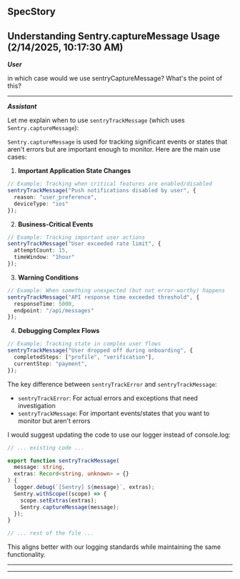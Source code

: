 ## SpecStory

## Understanding Sentry.captureMessage Usage (2/14/2025, 10:17:30 AM)

_**User**_

in which case would we use sentryCaptureMessage? What's the point of this?

---

_**Assistant**_

Let me explain when to use `sentryTrackMessage` (which uses `Sentry.captureMessage`):

`Sentry.captureMessage` is used for tracking significant events or states that aren't errors but are important enough to monitor. Here are the main use cases:

1. **Important Application State Changes**
```typescript
// Example: Tracking when critical features are enabled/disabled
sentryTrackMessage("Push notifications disabled by user", { 
  reason: "user_preference",
  deviceType: "ios" 
});
```

2. **Business-Critical Events**
```typescript
// Example: Tracking important user actions
sentryTrackMessage("User exceeded rate limit", {
  attemptCount: 15,
  timeWindow: "1hour"
});
```

3. **Warning Conditions**
```typescript
// Example: When something unexpected (but not error-worthy) happens
sentryTrackMessage("API response time exceeded threshold", {
  responseTime: 5000,
  endpoint: "/api/messages"
});
```

4. **Debugging Complex Flows**
```typescript
// Example: Tracking state in complex user flows
sentryTrackMessage("User dropped off during onboarding", {
  completedSteps: ["profile", "verification"],
  currentStep: "payment",
});
```

The key difference between `sentryTrackError` and `sentryTrackMessage`:
- `sentryTrackError`: For actual errors and exceptions that need investigation
- `sentryTrackMessage`: For important events/states that you want to monitor but aren't errors

I would suggest updating the code to use our logger instead of console.log:

```typescript:utils/sentry.ts
// ... existing code ...

export function sentryTrackMessage(
  message: string,
  extras: Record<string, unknown> = {}
) {
  logger.debug(`[Sentry] ${message}`, extras);
  Sentry.withScope((scope) => {
    scope.setExtras(extras);
    Sentry.captureMessage(message);
  });
}

// ... rest of the file ...
```

This aligns better with our logging standards while maintaining the same functionality.

---



---


